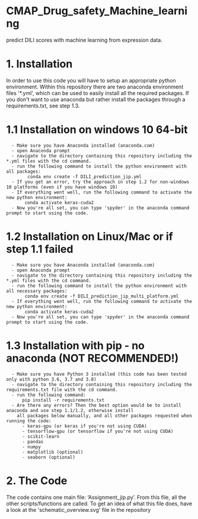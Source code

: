 # CMAP_Drug_safety_Machine_learning
 predict DILI scores with machine learning from expression data.

# 1. Installation
In order to use this code you will have to setup an appropriate python environment. Within this repository there are two anaconda environment files '*.yml', which can be used to easily install all the required packages. If you don't want to use anaconda but rather install the packages through a requirements.txt, see step 1.3.
   # 1.1 Installation on windows 10 64-bit
      - Make sure you have Anaconda installed (anaconda.com)
      - open Anaconda prompt
      - navigate to the directory containing this repository including the *.yml files with the cd command.
      - run the following command to install the python environment with all packages:
            conda env create -f DILI_prediction_jip.yml
      - If you get an error, try the approach in step 1.2 for non-windows 10 platforms (even if you have windows 10)
      - If everything went well, run the following command to activate the new python environment:
           conda activate keras-cuda2
      - Now you're all set, you can type 'spyder' in the anaconda command prompt to start using the code.
  
   # 1.2 Installation on Linux/Mac or if step 1.1 failed
      - Make sure you have Anaconda installed (anaconda.com)
      - open Anaconda prompt
      - navigate to the directory containing this repository including the *.yml files with the cd command.
      - run the following command to install the python environment with all necessary packages:
           conda env create -f DILI_prediction_jip_multi_platform.yml
      - If everything went well, run the following command to activate the new python environment:
           conda activate keras-cuda2
      - Now you're all set, you can type 'spyder' in the anaconda command prompt to start using the code.

   # 1.3 Installation with pip - no anaconda (NOT RECOMMENDED!)
      - Make sure you have Python 3 installed (this code has been tested only with python 3.6, 3.7 and 3.8)
      - navigate to the directory containing this repository including the requirements.txt file with the cd command. 
      - run the following command:
          pip install -r requirements.txt
      - Are there any errors? Then the best option would be to install anaconda and use step 1.1/1.2, otherwise install
        all packages below manually, and all other packages requested when running the code:
          - keras-gpu (or keras if you're not using CUDA)
          - tensorflow-gpu (or tensorflow if you're not using CUDA)
          - scikit-learn
          - pandas
          - numpy
          - matplotlib (optional)
          - seaborn (optional)
 
# 2. The Code
The code contains one main file: ‘Assignment_jip.py’. From this file, all the other scripts/functions are called. To get an idea of what this file does, have a look at the 'schematic_overview.svg' file in the repository
